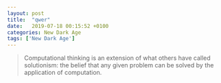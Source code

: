```yaml
---
layout: post
title:  "qwer"
date:   2019-07-18 00:15:52 +0100
categories: New Dark Age
tags: ['New Dark Age']
---
```


> Computational thinking is an extension of what others have called solutionism: the belief that any given problem can be solved by the application of computation.
